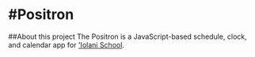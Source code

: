 #Positron
===
##About this project
The Positron is a JavaScript-based schedule, clock, and calendar app for ['Iolani School](http://www.iolani.org/).  